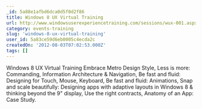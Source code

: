```yaml
---
_id: 5a88e1afbd6dca0d5f0d2f86
title: Windows 8 UX Virtual Training
url: http://www.windowsuserexperiencetraining.com/sessions/wux-001.aspx
category: events-training
slug: 'windows-8-ux-virtual-training'
user_id: 5a83ce59d6eb0005c4ecda2c
createdOn: '2012-08-03T07:02:53.000Z'
tags: []
---
```


Windows 8 UX Virtual Training
Embrace Metro Design Style, Less is more: Commanding, Information Architecture & Navigation, Be fast and fluid: Designing for Touch, Mouse, Keyboard, Be fast and fluid: Animations, Snap and scale beautifully: Designing apps with adaptive layouts in Windows 8 & thinking beyond the 9" display, Use the right contracts, Anatomy of an App: Case Study.
